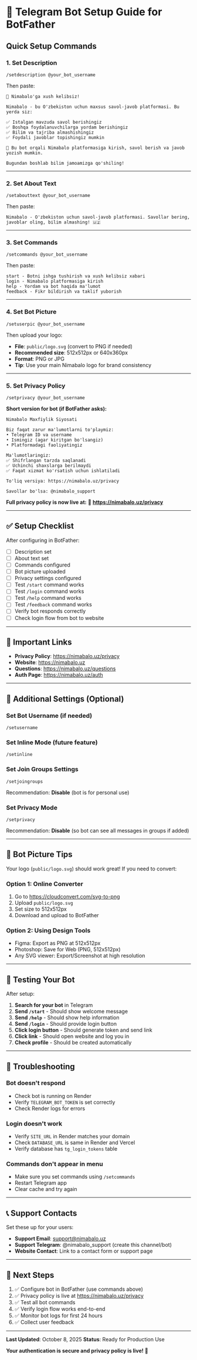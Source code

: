 # 🤖 Telegram Bot Setup Guide for BotFather

## Quick Setup Commands

### 1. Set Description
```
/setdescription @your_bot_username
```
Then paste:
```
🌟 Nimabalo'ga xush kelibsiz!

Nimabalo - bu O'zbekiston uchun maxsus savol-javob platformasi. Bu yerda siz:

✅ Istalgan mavzuda savol berishingiz
✅ Boshqa foydalanuvchilarga yordam berishingiz
✅ Bilim va tajriba almashishingiz
✅ Foydali javoblar topishingiz mumkin

🔐 Bu bot orqali Nimabalo platformasiga kirish, savol berish va javob yozish mumkin.

Bugundan boshlab bilim jamoamizga qo'shiling!
```

---

### 2. Set About Text
```
/setabouttext @your_bot_username
```
Then paste:
```
Nimabalo - O'zbekiston uchun savol-javob platformasi. Savollar bering, javoblar oling, bilim almashing! 🇺🇿
```

---

### 3. Set Commands
```
/setcommands @your_bot_username
```
Then paste:
```
start - Botni ishga tushirish va xush kelibsiz xabari
login - Nimabalo platformasiga kirish
help - Yordam va bot haqida ma'lumot
feedback - Fikr bildirish va taklif yuborish
```

---

### 4. Set Bot Picture
```
/setuserpic @your_bot_username
```
Then upload your logo:
- **File**: `public/logo.svg` (convert to PNG if needed)
- **Recommended size**: 512x512px or 640x360px
- **Format**: PNG or JPG
- **Tip**: Use your main Nimabalo logo for brand consistency

---

### 5. Set Privacy Policy
```
/setprivacy @your_bot_username
```

**Short version for bot (if BotFather asks):**
```
Nimabalo Maxfiylik Siyosati

Biz faqat zarur ma'lumotlarni to'playmiz:
• Telegram ID va username
• Ismingiz (agar kiritgan bo'lsangiz)
• Platformadagi faoliyatingiz

Ma'lumotlaringiz:
✅ Shifrlangan tarzda saqlanadi
✅ Uchinchi shaxslarga berilmaydi
✅ Faqat xizmat ko'rsatish uchun ishlatiladi

To'liq versiya: https://nimabalo.uz/privacy

Savollar bo'lsa: @nimabalo_support
```

**Full privacy policy is now live at:**
📄 **https://nimabalo.uz/privacy**

---

## ✅ Setup Checklist

After configuring in BotFather:

- [ ] Description set
- [ ] About text set
- [ ] Commands configured
- [ ] Bot picture uploaded
- [ ] Privacy settings configured
- [ ] Test `/start` command works
- [ ] Test `/login` command works
- [ ] Test `/help` command works
- [ ] Test `/feedback` command works
- [ ] Verify bot responds correctly
- [ ] Check login flow from bot to website

---

## 🔗 Important Links

- **Privacy Policy**: https://nimabalo.uz/privacy
- **Website**: https://nimabalo.uz
- **Questions**: https://nimabalo.uz/questions
- **Auth Page**: https://nimabalo.uz/auth

---

## 📝 Additional Settings (Optional)

### Set Bot Username (if needed)
```
/setusername
```

### Set Inline Mode (future feature)
```
/setinline
```

### Set Join Groups Settings
```
/setjoingroups
```
Recommendation: **Disable** (bot is for personal use)

### Set Privacy Mode
```
/setprivacy
```
Recommendation: **Disable** (so bot can see all messages in groups if added)

---

## 🎨 Bot Picture Tips

Your logo (`public/logo.svg`) should work great! If you need to convert:

### Option 1: Online Converter
1. Go to https://cloudconvert.com/svg-to-png
2. Upload `public/logo.svg`
3. Set size to 512x512px
4. Download and upload to BotFather

### Option 2: Using Design Tools
- Figma: Export as PNG at 512x512px
- Photoshop: Save for Web (PNG, 512x512px)
- Any SVG viewer: Export/Screenshot at high resolution

---

## 🧪 Testing Your Bot

After setup:

1. **Search for your bot** in Telegram
2. **Send `/start`** - Should show welcome message
3. **Send `/help`** - Should show help information
4. **Send `/login`** - Should provide login button
5. **Click login button** - Should generate token and send link
6. **Click link** - Should open website and log you in
7. **Check profile** - Should be created automatically

---

## 🚨 Troubleshooting

### Bot doesn't respond
- Check bot is running on Render
- Verify `TELEGRAM_BOT_TOKEN` is set correctly
- Check Render logs for errors

### Login doesn't work
- Verify `SITE_URL` in Render matches your domain
- Check `DATABASE_URL` is same in Render and Vercel
- Verify database has `tg_login_tokens` table

### Commands don't appear in menu
- Make sure you set commands using `/setcommands`
- Restart Telegram app
- Clear cache and try again

---

## 📞 Support Contacts

Set these up for your users:

- **Support Email**: support@nimabalo.uz
- **Support Telegram**: @nimabalo_support (create this channel/bot)
- **Website Contact**: Link to a contact form or support page

---

## 🎯 Next Steps

1. ✅ Configure bot in BotFather (use commands above)
2. ✅ Privacy policy is live at https://nimabalo.uz/privacy
3. ✅ Test all bot commands
4. ✅ Verify login flow works end-to-end
5. ✅ Monitor bot logs for first 24 hours
6. ✅ Collect user feedback

---

**Last Updated**: October 8, 2025
**Status**: Ready for Production Use

**Your authentication is secure and privacy policy is live! 🚀**
